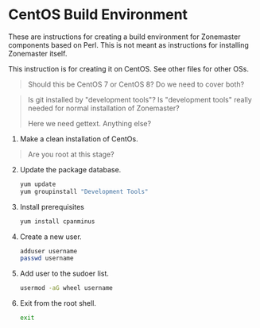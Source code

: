 # CentOS Build Environment

These are instructions for creating a build environment for Zonemaster
components based on Perl. This is not meant as instructions for installing
Zonemaster itself. 

This instruction is for creating it on CentOS. See other files for other OSs.

> Should this be CentOS 7 or CentOS 8? Do we need to cover both?

> Is git installed by "development tools"? Is "development tools" really
> needed for normal installation of Zonemaster?
>
> Here we need gettext. Anything else?


1. Make a clean installation of CentOs.

> Are you root at this stage?

2. Update the package database.

   ```sh
   yum update
   yum groupinstall "Development Tools"
   ```

3. Install prerequisites

   ```sh
   yum install cpanminus
   ```

4. Create a new user.

   ```sh
   adduser username
   passwd username
   ```

5. Add user to the sudoer list.

   ```sh
   usermod -aG wheel username
   ```

6. Exit from the root shell.

   ```sh
   exit
   ```
